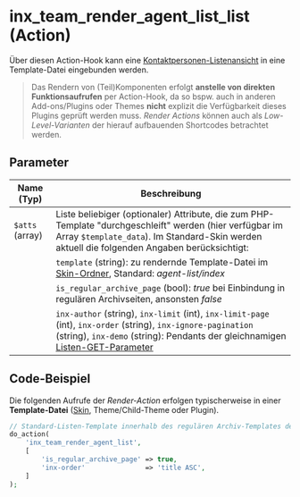 # inx_team_render_agent_list_list (Action)

Über diesen Action-Hook kann eine [Kontaktpersonen-Listenansicht](../komponenten/kontaktpersonen-listen) in eine Template-Datei eingebunden werden.

> Das Rendern von (Teil)Komponenten erfolgt **anstelle von direkten Funktionsaufrufen** per Action-Hook, da so bspw. auch in anderen Add-ons/Plugins oder Themes **nicht** explizit die Verfügbarkeit dieses Plugins geprüft werden muss. *Render Actions* können auch als *Low-Level-Varianten* der hierauf aufbauenden Shortcodes betrachtet werden.

## Parameter

| Name (Typ) | Beschreibung |
| ---------- | ------------ |
| `$atts` (array) | Liste beliebiger (optionaler) Attribute, die zum PHP-Template "durchgeschleift" werden (hier verfügbar im Array `$template_data`). Im Standard-Skin werden aktuell die folgenden Angaben berücksichtigt: |
| | `template` (string): zu rendernde Template-Datei im [Skin-Ordner](../anpassung-erweiterung/skins#Ordner), Standard: *agent-list/index* |
| | `is_regular_archive_page` (bool): *true* bei Einbindung in regulären Archivseiten, ansonsten *false* |
| | `inx-author` (string), `inx-limit` (int), `inx-limit-page` (int), `inx-order` (string), `inx-ignore-pagination` (string), `inx-demo` (string): Pendants der gleichnamigen [Listen-GET-Parameter](../schnellstart/listen-attribute#GET-Parameter) |

## Code-Beispiel

Die folgenden Aufrufe der *Render-Action* erfolgen typischerweise in einer **Template-Datei** ([Skin](../anpassung-erweiterung/skins), Theme/Child-Theme oder Plugin).

```php
// Standard-Listen-Template innerhalb des regulären Archiv-Templates der Kontaktpersonen-Beitragsart rendern
do_action(
	'inx_team_render_agent_list',
	[
		'is_regular_archive_page' => true,
		'inx-order'               => 'title ASC',
	]
);
```